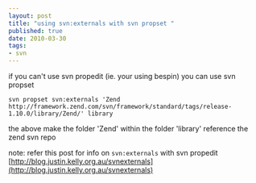 ```yaml
--- 
layout: post
title: "using svn:externals with svn propset "
published: true
date: 2010-03-30
tags: 
- svn
---
```

if you can't use svn propedit (ie. your using bespin) you can use svn propset

    svn propset svn:externals 'Zend http://framework.zend.com/svn/framework/standard/tags/release-1.10.0/library/Zend/' library

the above make the folder 'Zend' within the folder 'library' reference the zend svn repo

note: refer this post for info on `svn:externals` with svn propedit [http://blog.justin.kelly.org.au/svnexternals](http://blog.justin.kelly.org.au/svnexternals)
